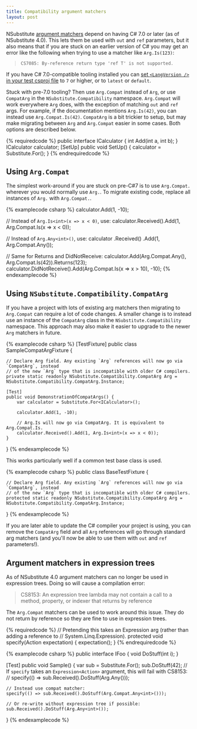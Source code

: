 ```yaml
---
title: Compatibility argument matchers
layout: post
---
```


NSubstitute [argument matchers](/help/argument-matchers) depend on having C# 7.0 or later (as of NSubstitute 4.0). This lets them be used with `out` and `ref` parameters, but it also means that if you are stuck on an earlier version of C# you may get an error like the following when trying to use a matcher like `Arg.Is(123)`:

> `CS7085: By-reference return type 'ref T' is not supported.`

If you have C# 7.0-compatible tooling installed you can [set `<LangVersion />` in your test csproj file](https://docs.microsoft.com/en-us/dotnet/csharp/language-reference/configure-language-version) to `7` or higher, or to `latest` or `default`.

Stuck with pre-7.0 tooling? Then use `Arg.Compat` instead of `Arg`, or use `CompatArg` in the `NSubstitute.Compatibility` namespace. `Arg.Compat` will work everywhere `Arg` does, with the exception of matching `out` and `ref` args. For example, if the documentation mentions `Arg.Is(42)`, you can instead use `Arg.Compat.Is(42)`. `CompatArg` is a bit trickier to setup, but may make migrating between `Arg` and `Arg.Compat` easier in some cases. Both options are described below.

{% requiredcode %}
public interface ICalculator {
    int Add(int a, int b);
}
ICalculator calculator;
[SetUp] public void SetUp() { 
    calculator = Substitute.For<ICalculator>(); 
}
{% endrequiredcode %}

## Using `Arg.Compat`

The simplest work-around if you are stuck on pre-C#7 is to use `Arg.Compat.` wherever you would normally use `Arg.`. To migrate existing code, replace all instances of `Arg.` with `Arg.Compat.`.

{% examplecode csharp %}
calculator.Add(1, -10);

// Instead of `Arg.Is<int>(x => x < 0)`, use:
calculator.Received().Add(1, Arg.Compat.Is<int>(x => x < 0));

// Instead of `Arg.Any<int>()`, use:
calculator
    .Received()
    .Add(1, Arg.Compat.Any<int>());

// Same for Returns and DidNotReceive:
calculator.Add(Arg.Compat.Any<int>(), Arg.Compat.Is(42)).Returns(123);
calculator.DidNotReceive().Add(Arg.Compat.Is<int>(x => x > 10), -10);
{% endexamplecode %}

## Using `NSubstitute.Compatibility.CompatArg`

If you have a project with lots of existing arg matchers then migrating to `Arg.Compat` can require a lot of code changes. A smaller change is to instead use an instance of the `CompatArg` class in the `NSubstitute.Compatibility` namespace. This approach may also make it easier to upgrade to the newer `Arg` matchers in future.

{% examplecode csharp %}
[TestFixture]
public class SampleCompatArgFixture {

    // Declare Arg field. Any existing `Arg` references will now go via `CompatArg`, instead
    // of the new `Arg` type that is incompatible with older C# compilers.
    private static readonly NSubstitute.Compatibility.CompatArg Arg = NSubstitute.Compatibility.CompatArg.Instance;

    [Test]
    public void DemonstrationOfCompatArgs() {
        var calculator = Substitute.For<ICalculator>();

        calculator.Add(1, -10);

        // Arg.Is will now go via CompatArg. It is equivalent to Arg.Compat.Is.
        calculator.Received().Add(1, Arg.Is<int>(x => x < 0));
    }
}
{% endexamplecode %}

This works particularly well if a common test base class is used.

{% examplecode csharp %}
public class BaseTestFixture {

    // Declare Arg field. Any existing `Arg` references will now go via `CompatArg`, instead
    // of the new `Arg` type that is incompatible with older C# compilers.
    protected static readonly NSubstitute.Compatibility.CompatArg Arg = NSubstitute.Compatibility.CompatArg.Instance;

}
{% endexamplecode %}

If you are later able to update the C# compiler your project is using, you can remove the `CompatArg` field and all `Arg` references will go through standard arg matchers (and you'll now be able to use them with `out` and `ref` parameters!).

## Argument matchers in expression trees

As of NSubstitute 4.0 argument matchers can no longer be used in expression trees. Doing so will cause a compilation error:

> CS8153: An expression tree lambda may not contain a call to a method, property, or indexer that returns by reference

The `Arg.Compat` matchers can be used to work around this issue. They do not return by reference so they are fine to use in expression trees. 

{% requiredcode %}
// Pretending this takes an Expression<Action> arg (rather than adding a reference to
// System.Linq.Expression).
protected void specify(Action expectation) {
    expectation();
}
{% endrequiredcode %}

{% examplecode csharp %}
public interface IFoo { void DoStuff(int i); }

[Test]
public void Sample() {
    var sub = Substitute.For<IFoo>();
    sub.DoStuff(42);
    // If `specify` takes an `Expression<Action>` argument, this will fail with CS8153: 
    //   specify(() => sub.Received().DoStuff(Arg.Any<int>()));

    // Instead use compat matcher:
    specify(() => sub.Received().DoStuff(Arg.Compat.Any<int>()));

    // Or re-write without expression tree if possible:
    sub.Received().DoStuff(Arg.Any<int>());
}
{% endexamplecode %}


